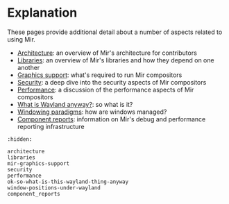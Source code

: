 # Explanation
These pages provide additional detail about a number of aspects related to using Mir.

- [Architecture](architecture): an overview of Mir's architecture for contributors
- [Libraries](libraries): an overview of Mir's libraries and how they depend on one another
- [Graphics support](mir-graphics-support): what's required to run Mir compositors
- [Security](security): a deep dive into the security aspects of Mir compositors
- [Performance](performance): a discussion of the performance aspects of Mir compositors
- [What is Wayland anyway?](ok-so-what-is-this-wayland-thing-anyway): so what is it?
- [Windowing paradigms](window-positions-under-wayland): how are windows managed?
- [Component reports](component_reports): information on Mir's debug and performance reporting infrastructure

```{toctree}
:hidden:

architecture
libraries
mir-graphics-support
security
performance
ok-so-what-is-this-wayland-thing-anyway
window-positions-under-wayland
component_reports
```
